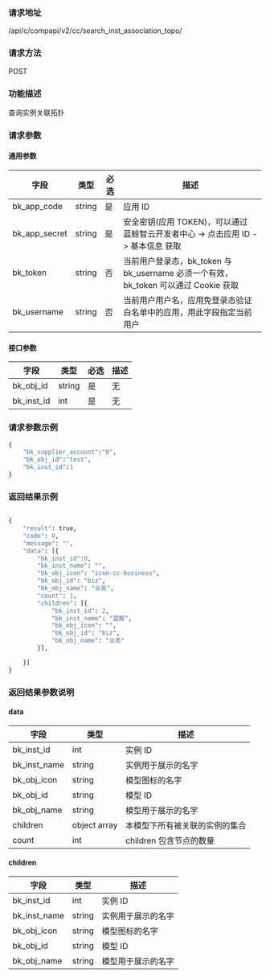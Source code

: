 
### 请求地址

/api/c/compapi/v2/cc/search_inst_association_topo/



### 请求方法

POST


### 功能描述

查询实例关联拓扑

### 请求参数


#### 通用参数

| 字段 | 类型 | 必选 |  描述 |
|-----------|------------|--------|------------|
| bk_app_code  |  string    | 是 | 应用 ID     |
| bk_app_secret|  string    | 是 | 安全密钥(应用 TOKEN)，可以通过 蓝鲸智云开发者中心 -&gt; 点击应用 ID -&gt; 基本信息 获取 |
| bk_token     |  string    | 否 | 当前用户登录态，bk_token 与 bk_username 必须一个有效，bk_token 可以通过 Cookie 获取 |
| bk_username  |  string    | 否 | 当前用户用户名，应用免登录态验证白名单中的应用，用此字段指定当前用户 |

#### 接口参数

| 字段                | 类型   | 必选 | 描述 |
| ------------------- | ------ | ---- | ---- |
| bk_obj_id           | string | 是   | 无   |
| bk_inst_id          | int    | 是   | 无   |


### 请求参数示例

``` python
{
    "bk_supplier_account":"0",
    "bk_obj_id":"test",
    "bk_inst_id":1
}
```


### 返回结果示例

```python

{
    "result": true,
    "code": 0,
    "message": "",
    "data": [{
        "bk_inst_id":0,
		"bk_inst_name": "",
		"bk_obj_icon": "icon-cc-business",
		"bk_obj_id": "biz",
		"bk_obj_name": "业务",
        "count": 1,
		"children": [{
			"bk_inst_id": 2,
			"bk_inst_name": "蓝鲸",
			"bk_obj_icon": "",
			"bk_obj_id": "biz",
			"bk_obj_name": "业务"
		}],

	}]
}
```

### 返回结果参数说明

#### data

| 字段         | 类型         | 描述                           |
| ------------ | ------------ | ------------------------------ |
| bk_inst_id   | int          | 实例 ID                         |
| bk_inst_name | string       | 实例用于展示的名字             |
| bk_obj_icon  | string       | 模型图标的名字                 |
| bk_obj_id    | string       | 模型 ID                         |
| bk_obj_name  | string       | 模型用于展示的名字             |
| children     | object array | 本模型下所有被关联的实例的集合 |
| count        | int          | children 包含节点的数量        |

#### children

| 字段        | 类型   | 描述               |
|-------------|--------|--------------------|
|bk_inst_id   | int    | 实例 ID            |
|bk_inst_name | string | 实例用于展示的名字 |
|bk_obj_icon  | string | 模型图标的名字     |
|bk_obj_id    | string | 模型 ID             |
|bk_obj_name  | string | 模型用于展示的名字 |
